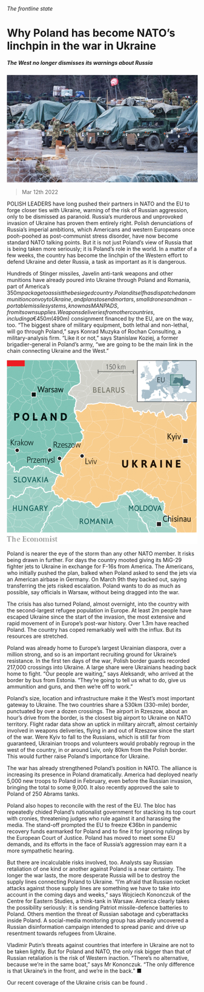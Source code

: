 ###### The frontline state

# Why Poland has become NATO’s linchpin in the war in Ukraine 

##### The West no longer dismisses its warnings about Russia 

![image](images/20220312_eup001.jpg) 

> Mar 12th 2022 

POLISH LEADERS have long pushed their partners in NATO and the EU to forge closer ties with Ukraine, warning of the risk of Russian aggression, only to be dismissed as paranoid. Russia’s murderous and unprovoked invasion of Ukraine has proven them entirely right. Polish denunciations of Russia’s imperial ambitions, which Americans and western Europeans once pooh-poohed as post-communist stress disorder, have now become standard NATO talking points. But it is not just Poland’s view of Russia that is being taken more seriously; it is Poland’s role in the world. In a matter of a few weeks, the country has become the linchpin of the Western effort to defend Ukraine and deter Russia, a task as important as it is dangerous.

Hundreds of Stinger missiles, Javelin anti-tank weapons and other munitions have already poured into Ukraine through Poland and Romania, part of America’s $350m package to assist the besieged country. Poland itself has dispatched an ammunition convoy to Ukraine, and plans to send mortars, small drones and man-portable missile systems, known as MANPADS, from its own supplies. Weapons deliveries from other countries, including a €450m ($490m) consignment financed by the EU, are on the way, too. “The biggest share of military equipment, both lethal and non-lethal, will go through Poland,” says Konrad Muzyka of Rochan Consulting, a military-analysis firm. “Like it or not,” says Stanislaw Koziej, a former brigadier-general in Poland’s army, “we are going to be the main link in the chain connecting Ukraine and the West.”


![image](images/20220312_EUM987.png) 


Poland is nearer the eye of the storm than any other NATO member. It risks being drawn in further. For days the country mooted giving its MiG-29 fighter jets to Ukraine in exchange for F-16s from America. The Americans, who initially pushed the plan, balked when Poland asked to send the jets via an American airbase in Germany. On March 9th they backed out, saying transferring the jets risked escalation. Poland wants to do as much as possible, say officials in Warsaw, without being dragged into the war.

The crisis has also turned Poland, almost overnight, into the country with the second-largest refugee population in Europe. At least 2m people have escaped Ukraine since the start of the invasion, the most extensive and rapid movement of  in Europe’s post-war history. Over 1.3m have reached Poland. The country has coped remarkably well with the influx. But its resources are stretched.

Poland was already home to Europe’s largest Ukrainian diaspora, over a million strong, and so is an important recruiting ground for Ukraine’s resistance. In the first ten days of the war, Polish border guards recorded 217,000 crossings into Ukraine. A large share were Ukrainians heading back home to fight. “Our people are waiting,” says Aleksandr, who arrived at the border by bus from Estonia. “They’re going to tell us what to do, give us ammunition and guns, and then we’re off to work.”

Poland’s size, location and infrastructure make it the West’s most important gateway to Ukraine. The two countries share a 530km (330-mile) border, punctuated by over a dozen crossings. The airport in Rzeszow, about an hour’s drive from the border, is the closest big airport to Ukraine on NATO territory. Flight radar data show an uptick in military aircraft, almost certainly involved in weapons deliveries, flying in and out of Rzeszow since the start of the war. Were Kyiv to fall to the Russians, which is still far from guaranteed, Ukrainian troops and volunteers would probably regroup in the west of the country, in or around Lviv, only 80km from the Polish border. This would further raise Poland’s importance for Ukraine.

The war has already strengthened Poland’s position in NATO. The alliance is increasing its presence in Poland dramatically. America had deployed nearly 5,000 new troops to Poland in February, even before the Russian invasion, bringing the total to some 9,000. It also recently approved the sale to Poland of 250 Abrams tanks.

Poland also hopes to reconcile with the rest of the EU. The bloc has repeatedly chided Poland’s nationalist government for stacking its top court with cronies, threatening judges who rule against it and harassing the media. The stand-off prompted the EU to freeze €36bn in pandemic recovery funds earmarked for Poland and to fine it for ignoring rulings by the European Court of Justice. Poland has moved to meet some EU demands, and its efforts in the face of Russia’s aggression may earn it a more sympathetic hearing.

But there are incalculable risks involved, too. Analysts say Russian retaliation of one kind or another against Poland is a near certainty. The longer the war lasts, the more desperate Russia will be to destroy the supply lines connecting Poland to Ukraine. “I’m afraid that Russian rocket attacks against those supply lines are something we have to take into account in the coming days and weeks,” says Wojciech Kononczuk of the Centre for Eastern Studies, a think-tank in Warsaw. America clearly takes the possibility seriously: it is sending Patriot missile-defence batteries to Poland. Others mention the threat of Russian sabotage and cyberattacks inside Poland. A social-media monitoring group has already uncovered a Russian disinformation campaign intended to spread panic and drive up resentment towards refugees from Ukraine.

Vladimir Putin’s threats against countries that interfere in Ukraine are not to be taken lightly. But for Poland and NATO, the only risk bigger than that of Russian retaliation is the risk of Western inaction. “There’s no alternative, because we’re in the same boat,” says Mr Kononczuk. “The only difference is that Ukraine’s in the front, and we’re in the back.” ■

Our recent coverage of the Ukraine crisis can be found .

